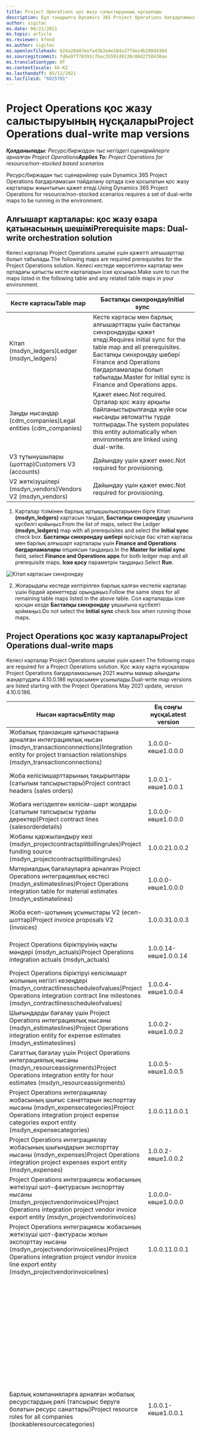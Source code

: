 ```yaml
---
title: Project Operations қос жазу салыстыруының нұсқалары
description: Бұл тақырыпта Dynamics 365 Project Operations бағдарламасы үшін қажетті қос жазу карталарының тізімі берілген.
author: sigitac
ms.date: 04/22/2021
ms.topic: article
ms.reviewer: kfend
ms.author: sigitac
ms.openlocfilehash: b24a20d47eefa43b2e4e184a377decdb280d436d
ms.sourcegitcommit: fd6e9ff78392c7bac35591d9130c00d2750438ae
ms.translationtype: HT
ms.contentlocale: kk-KZ
ms.lasthandoff: 05/12/2021
ms.locfileid: "6025781"
---
```

# <a name="project-operations-dual-write-map-versions"></a><span data-ttu-id="cbede-103">Project Operations қос жазу салыстыруының нұсқалары</span><span class="sxs-lookup"><span data-stu-id="cbede-103">Project Operations dual-write map versions</span></span>

<span data-ttu-id="cbede-104">_**Қолданылады:** Ресурс/биржадан тыс негіздегі сценарийлерге арналған Project Operations_</span><span class="sxs-lookup"><span data-stu-id="cbede-104">_**Applies To:** Project Operations for resource/non-stocked based scenarios_</span></span>

<span data-ttu-id="cbede-105">Ресурс/биржадан тыс сценарийлер үшін Dynamics 365 Project Operations бағдарламасын пайдалану ортада іске қосылатын қос жазу карталары жиынтығын қажет етеді.</span><span class="sxs-lookup"><span data-stu-id="cbede-105">Using Dynamics 365 Project Operations for resource/non-stocked scenarios requires a set of dual-write maps to be running in the environment.</span></span> 

## <a name="prerequisite-maps-dual-write-orchestration-solution"></a><span data-ttu-id="cbede-106">Алғышарт карталары: қос жазу өзара қатынасының шешімі</span><span class="sxs-lookup"><span data-stu-id="cbede-106">Prerequisite maps: Dual-write orchestration solution</span></span>

<span data-ttu-id="cbede-107">Келесі карталар Project Operations шешімі үшін қажетті алғышарттар болып табылады.</span><span class="sxs-lookup"><span data-stu-id="cbede-107">The following maps are required prerequisites for the Project Operations solution.</span></span> <span data-ttu-id="cbede-108">Келесі кестеде көрсетілген карталар мен ортадағы қатысты кесте карталарын іске қосыңыз.</span><span class="sxs-lookup"><span data-stu-id="cbede-108">Make sure to run the maps listed in the following table and any related table maps in your environment.</span></span>

| <span data-ttu-id="cbede-109">Кесте картасы</span><span class="sxs-lookup"><span data-stu-id="cbede-109">Table map</span></span> | <span data-ttu-id="cbede-110">Бастапқы синхрондау</span><span class="sxs-lookup"><span data-stu-id="cbede-110">Initial sync</span></span> |
| --- | --- |
| <span data-ttu-id="cbede-111">Кітап (msdyn_ledgers)</span><span class="sxs-lookup"><span data-stu-id="cbede-111">Ledger (msdyn_ledgers)</span></span> | <span data-ttu-id="cbede-112">Кесте картасы мен барлық алғышарттары үшін бастапқы синхрондауды қажет етеді.</span><span class="sxs-lookup"><span data-stu-id="cbede-112">Requires initial sync for the table map and all prerequisites.</span></span> <span data-ttu-id="cbede-113">Бастапқы синхрондау шебері Finance and Operations бағдарламалары болып табылады.</span><span class="sxs-lookup"><span data-stu-id="cbede-113">Master for initial sync is Finance and Operations apps.</span></span> |
| <span data-ttu-id="cbede-114">Заңды нысандар (cdm_companies)</span><span class="sxs-lookup"><span data-stu-id="cbede-114">Legal entities (cdm_companies)</span></span> | <span data-ttu-id="cbede-115">Қажет емес.</span><span class="sxs-lookup"><span data-stu-id="cbede-115">Not required.</span></span> <span data-ttu-id="cbede-116">Орталар қос жазу арқылы байланыстырылғанда жүйе осы нысанды автоматты түрде толтырады.</span><span class="sxs-lookup"><span data-stu-id="cbede-116">The system populates this entity automatically when environments are linked using dual-write.</span></span> |
| <span data-ttu-id="cbede-117">V3 тұтынушылары (шоттар)</span><span class="sxs-lookup"><span data-stu-id="cbede-117">Customers V3 (accounts)</span></span> | <span data-ttu-id="cbede-118">Дайындау үшін қажет емес.</span><span class="sxs-lookup"><span data-stu-id="cbede-118">Not required for provisioning.</span></span> |
| <span data-ttu-id="cbede-119">V2 жеткізушілері (msdyn_vendors)</span><span class="sxs-lookup"><span data-stu-id="cbede-119">Vendors V2 (msdyn_vendors)</span></span> | <span data-ttu-id="cbede-120">Дайындау үшін қажет емес.</span><span class="sxs-lookup"><span data-stu-id="cbede-120">Not required for provisioning.</span></span> |

1. <span data-ttu-id="cbede-121">Карталар тізімінен барлық артықшылықтарымен бірге Кітап **(msdyn\_ledgers)** картасын таңдап, **Бастапқы синхрондау** ұяшығына құсбелгі қойыңыз.</span><span class="sxs-lookup"><span data-stu-id="cbede-121">From the list of maps, select the Ledger **(msdyn\_ledgers)** map with all prerequisites and select the **Initial sync** check box.</span></span> <span data-ttu-id="cbede-122">**Бастапқы синхрондау шебері** өрісінде бас кітап картасы мен барлық алғышарт карталары үшін **Finance and Operations бағдарламалары** опциясын таңдаңыз.</span><span class="sxs-lookup"><span data-stu-id="cbede-122">In the **Master for initial sync** field, select **Finance and Operations apps** for both ledger map and all prerequisite maps.</span></span> <span data-ttu-id="cbede-123">**Іске қосу** параметрін таңдаңыз.</span><span class="sxs-lookup"><span data-stu-id="cbede-123">Select **Run**.</span></span>

![Кітап картасын синхрондау](media/DW6.png)

2. <span data-ttu-id="cbede-125">Жоғарыдағы кестеде келтірілген барлық қалған кестелік карталар үшін бірдей әрекеттерді орындаңыз.</span><span class="sxs-lookup"><span data-stu-id="cbede-125">Follow the same steps for all remaining table maps listed in the above table.</span></span> <span data-ttu-id="cbede-126">Сол карталарды іске қосқан кезде **Бастапқы синхрондау** ұяшығына құсбелгі қоймаңыз.</span><span class="sxs-lookup"><span data-stu-id="cbede-126">Do not select the **Initial sync** check box when running those maps.</span></span>

## <a name="project-operations-dual-write-maps"></a><span data-ttu-id="cbede-127">Project Operations қос жазу карталары</span><span class="sxs-lookup"><span data-stu-id="cbede-127">Project Operations dual-write maps</span></span>

<span data-ttu-id="cbede-128">Келесі карталар Project Operations шешімі үшін қажет.</span><span class="sxs-lookup"><span data-stu-id="cbede-128">The following maps are required for a Project Operations solution.</span></span> <span data-ttu-id="cbede-129">Қос жазу карта нұсқалары Project Operations бағдарламасының 2021 жылғы мамыр айындағы жаңартудағы 4.10.0.186 нұсқасымен ұсынылады.</span><span class="sxs-lookup"><span data-stu-id="cbede-129">Dual-write map versions are listed starting with the Project Operations May 2021 update, version 4.10.0.186.</span></span>

| <span data-ttu-id="cbede-130">**Нысан картасы**</span><span class="sxs-lookup"><span data-stu-id="cbede-130">**Entity map**</span></span> | <span data-ttu-id="cbede-131">**Ең соңғы нұсқа**</span><span class="sxs-lookup"><span data-stu-id="cbede-131">**Latest version**</span></span> | <span data-ttu-id="cbede-132">**Бастапқы синхрондау**</span><span class="sxs-lookup"><span data-stu-id="cbede-132">**Initial sync**</span></span> |
| --- | --- | --- |
| <span data-ttu-id="cbede-133">Жобалық транзакция қатынастарына арналған интеграциялық нысан (msdyn\_transactionconnections)</span><span class="sxs-lookup"><span data-stu-id="cbede-133">Integration entity for project transaction relationships (msdyn\_transactionconnections)</span></span> | <span data-ttu-id="cbede-134">1.0.0.0-көше</span><span class="sxs-lookup"><span data-stu-id="cbede-134">1.0.0.0</span></span> | <span data-ttu-id="cbede-135">Дайындау үшін қажет емес.</span><span class="sxs-lookup"><span data-stu-id="cbede-135">Not required for provisioning.</span></span> |
| <span data-ttu-id="cbede-136">Жоба келісімшарттарының тақырыптары (сатылым тапсырыстары)</span><span class="sxs-lookup"><span data-stu-id="cbede-136">Project contract headers (sales orders)</span></span> | <span data-ttu-id="cbede-137">1.0.0.1-көше</span><span class="sxs-lookup"><span data-stu-id="cbede-137">1.0.0.1</span></span> | <span data-ttu-id="cbede-138">Дайындау үшін қажет емес.</span><span class="sxs-lookup"><span data-stu-id="cbede-138">Not required for provisioning.</span></span> |
| <span data-ttu-id="cbede-139">Жобаға негізделген келісім-шарт жолдары (сатылым тапсырысы туралы деректер)</span><span class="sxs-lookup"><span data-stu-id="cbede-139">Project contract lines (salesorderdetails)</span></span> | <span data-ttu-id="cbede-140">1.0.0.0-көше</span><span class="sxs-lookup"><span data-stu-id="cbede-140">1.0.0.0</span></span> | <span data-ttu-id="cbede-141">Дайындау үшін қажет емес.</span><span class="sxs-lookup"><span data-stu-id="cbede-141">Not required for provisioning.</span></span> |
| <span data-ttu-id="cbede-142">Жобаны қаржыландыру көзі (msdyn_projectcontractsplitbillingrules)</span><span class="sxs-lookup"><span data-stu-id="cbede-142">Project funding source (msdyn_projectcontractsplitbillingrules)</span></span> | <span data-ttu-id="cbede-143">1.0.0.2</span><span class="sxs-lookup"><span data-stu-id="cbede-143">1.0.0.2</span></span> | <span data-ttu-id="cbede-144">Дайындау үшін қажет емес.</span><span class="sxs-lookup"><span data-stu-id="cbede-144">Not required for provisioning.</span></span> |
| <span data-ttu-id="cbede-145">Материалдық бағалауларға арналған Project Operations интеграциялық кестесі (msdyn\_estimateslines)</span><span class="sxs-lookup"><span data-stu-id="cbede-145">Project Operations integration table for material estimates (msdyn\_estimatelines)</span></span> | <span data-ttu-id="cbede-146">1.0.0.0-көше</span><span class="sxs-lookup"><span data-stu-id="cbede-146">1.0.0.0</span></span> | <span data-ttu-id="cbede-147">Дайындау үшін қажет емес.</span><span class="sxs-lookup"><span data-stu-id="cbede-147">Not required for provisioning.</span></span> |
| <span data-ttu-id="cbede-148">Жоба есеп-шотының ұсыныстары V2 (есеп-шоттар)</span><span class="sxs-lookup"><span data-stu-id="cbede-148">Project invoice proposals V2 (invoices)</span></span> | <span data-ttu-id="cbede-149">1.0.0.3</span><span class="sxs-lookup"><span data-stu-id="cbede-149">1.0.0.3</span></span> | <span data-ttu-id="cbede-150">Дайындау үшін қажет емес.</span><span class="sxs-lookup"><span data-stu-id="cbede-150">Not required for provisioning.</span></span> |
| <span data-ttu-id="cbede-151">Project Operations біріктіруінің нақты мәндері (msdyn_actuals)</span><span class="sxs-lookup"><span data-stu-id="cbede-151">Project Operations integration actuals (msdyn_actuals)</span></span> | <span data-ttu-id="cbede-152">1.0.0.14-көше</span><span class="sxs-lookup"><span data-stu-id="cbede-152">1.0.0.14</span></span> | <span data-ttu-id="cbede-153">Дайындау үшін қажет емес.</span><span class="sxs-lookup"><span data-stu-id="cbede-153">Not required for provisioning.</span></span> |
| <span data-ttu-id="cbede-154">Project Operations біріктіруі келісімшарт жолының негізгі кезеңдері (msdyn_contractlinesscheduleofvalues)</span><span class="sxs-lookup"><span data-stu-id="cbede-154">Project Operations integration contract line milestones (msdyn_contractlinesscheduleofvalues)</span></span> | <span data-ttu-id="cbede-155">1.0.0.4-көше</span><span class="sxs-lookup"><span data-stu-id="cbede-155">1.0.0.4</span></span> | <span data-ttu-id="cbede-156">Дайындау үшін қажет емес.</span><span class="sxs-lookup"><span data-stu-id="cbede-156">Not required for provisioning.</span></span> |
| <span data-ttu-id="cbede-157">Шығындарды бағалау үшін Project Operations интеграциялық нысаны (msdyn_estimateslines)</span><span class="sxs-lookup"><span data-stu-id="cbede-157">Project Operations integration entity for expense estimates (msdyn_estimateslines)</span></span> | <span data-ttu-id="cbede-158">1.0.0.2-көше</span><span class="sxs-lookup"><span data-stu-id="cbede-158">1.0.0.2</span></span> | <span data-ttu-id="cbede-159">Дайындау үшін қажет емес.</span><span class="sxs-lookup"><span data-stu-id="cbede-159">Not required for provisioning.</span></span> |
| <span data-ttu-id="cbede-160">Сағаттық бағалау үшін Project Operations интеграциялық нысаны (msdyn_resourceassignments)</span><span class="sxs-lookup"><span data-stu-id="cbede-160">Project Operations integration entity for hour estimates (msdyn_resourceassignments)</span></span> | <span data-ttu-id="cbede-161">1.0.0.5-көше</span><span class="sxs-lookup"><span data-stu-id="cbede-161">1.0.0.5</span></span> | <span data-ttu-id="cbede-162">Дайындау үшін қажет емес.</span><span class="sxs-lookup"><span data-stu-id="cbede-162">Not required for provisioning.</span></span> |
| <span data-ttu-id="cbede-163">Project Operations интеграциялау жобасының шығыс санаттарын экспорттау нысаны (msdyn_expensecategories)</span><span class="sxs-lookup"><span data-stu-id="cbede-163">Project Operations integration project expense categories export entity (msdyn_expensecategories)</span></span> | <span data-ttu-id="cbede-164">1.0.0.1</span><span class="sxs-lookup"><span data-stu-id="cbede-164">1.0.0.1</span></span> | <span data-ttu-id="cbede-165">Дайындау үшін қажет емес.</span><span class="sxs-lookup"><span data-stu-id="cbede-165">Not required for provisioning.</span></span> |
| <span data-ttu-id="cbede-166">Project Operations интеграциялау жобасының шығындарын экспорттау нысаны (msdyn_expenses)</span><span class="sxs-lookup"><span data-stu-id="cbede-166">Project Operations integration project expenses export entity (msdyn_expenses)</span></span> | <span data-ttu-id="cbede-167">1.0.0.2-көше</span><span class="sxs-lookup"><span data-stu-id="cbede-167">1.0.0.2</span></span> | <span data-ttu-id="cbede-168">Дайындау үшін қажет емес.</span><span class="sxs-lookup"><span data-stu-id="cbede-168">Not required for provisioning.</span></span> |
| <span data-ttu-id="cbede-169">Project Operations интеграциясы жобасының жеткізуші шот-фактурасын экспорттау нысаны (msdyn_projectvendorinvoices)</span><span class="sxs-lookup"><span data-stu-id="cbede-169">Project Operations integration project vendor invoice export entity (msdyn_projectvendorinvoices)</span></span> | <span data-ttu-id="cbede-170">1.0.0.0-көше</span><span class="sxs-lookup"><span data-stu-id="cbede-170">1.0.0.0</span></span> | <span data-ttu-id="cbede-171">Дайындау үшін қажет емес.</span><span class="sxs-lookup"><span data-stu-id="cbede-171">Not required for provisioning.</span></span> |
| <span data-ttu-id="cbede-172">Project Operations интеграциясы жобасының жеткізуші шот-фактурасы жолын экспорттау нысаны (msdyn_projectvendorinvoicelines)</span><span class="sxs-lookup"><span data-stu-id="cbede-172">Project Operations integration project vendor invoice line export entity (msdyn_projectvendorinvoicelines)</span></span> | <span data-ttu-id="cbede-173">1.0.0.1</span><span class="sxs-lookup"><span data-stu-id="cbede-173">1.0.0.1</span></span> | <span data-ttu-id="cbede-174">Дайындау үшін қажет емес.</span><span class="sxs-lookup"><span data-stu-id="cbede-174">Not required for provisioning.</span></span> |
| <span data-ttu-id="cbede-175">Барлық компанияларға арналған жобалық ресурстардың рөлі (тапсырыс беруге болатын ресурс санаттары)</span><span class="sxs-lookup"><span data-stu-id="cbede-175">Project resource roles for all companies (bookableresourcecategories)</span></span> | <span data-ttu-id="cbede-176">1.0.0.1-көше</span><span class="sxs-lookup"><span data-stu-id="cbede-176">1.0.0.1</span></span> | <span data-ttu-id="cbede-177">Дайындау барысында Dynamics 365 Dataverse ортасында толтырылатын жоба менеджері және топ мүшесінің бастапқы рөлдерін синхрондау үшін кесте картасының бастапқы синхрондалуын қажет етеді.</span><span class="sxs-lookup"><span data-stu-id="cbede-177">Requires an initial sync for the table map to synchronize the Project Manager and Team member resource roles that are populated in the Dynamics 365 Dataverse environment during provisioning.</span></span> <span data-ttu-id="cbede-178">Dataverse бағдарламасы бастапқы синхрондаудың негізгі көзі болып табылады.</span><span class="sxs-lookup"><span data-stu-id="cbede-178">Dataverse is the main source for the initial synchronization.</span></span> |
| <span data-ttu-id="cbede-179">Жоба тапсырмалары (msdyn_projecttasks)</span><span class="sxs-lookup"><span data-stu-id="cbede-179">Project tasks (msdyn_projecttasks)</span></span> | <span data-ttu-id="cbede-180">1.0.0.4-көше</span><span class="sxs-lookup"><span data-stu-id="cbede-180">1.0.0.4</span></span> | <span data-ttu-id="cbede-181">Дайындау үшін қажет емес.</span><span class="sxs-lookup"><span data-stu-id="cbede-181">Not required for provisioning.</span></span> |
| <span data-ttu-id="cbede-182">Жобаның транзакциялар санаттары (msdyn_transactioncategories)</span><span class="sxs-lookup"><span data-stu-id="cbede-182">Project transaction categories (msdyn_transactioncategories)</span></span> | <span data-ttu-id="cbede-183">1.0.0.0-көше</span><span class="sxs-lookup"><span data-stu-id="cbede-183">1.0.0.0</span></span> | <span data-ttu-id="cbede-184">Дайындау үшін қажет емес.</span><span class="sxs-lookup"><span data-stu-id="cbede-184">Not required for provisioning.</span></span> |
| <span data-ttu-id="cbede-185">V2 жобалары (msdyn_projects)</span><span class="sxs-lookup"><span data-stu-id="cbede-185">Projects V2 (msdyn_projects)</span></span> | <span data-ttu-id="cbede-186">1.0.0.2</span><span class="sxs-lookup"><span data-stu-id="cbede-186">1.0.0.2</span></span> | <span data-ttu-id="cbede-187">Дайындау үшін қажет емес.</span><span class="sxs-lookup"><span data-stu-id="cbede-187">Not required for provisioning.</span></span> |

<span data-ttu-id="cbede-188">Тізімделген карталарды іске қосу үшін келесі қадамдарды орындаңыз.</span><span class="sxs-lookup"><span data-stu-id="cbede-188">Complete the following steps to run the listed maps.</span></span>

1. <span data-ttu-id="cbede-189">**Барлық компаниялар (bookableresourcecategories)** кесте нысаны үшін жобалық ресурс рөлдерін қосыңыз, себебі бұл карта бастапқы синхрондауды қажет етеді. **Бастапқы синхрондау шебері** өрісінде **Common Data Service** опциясын таңдаңыз.</span><span class="sxs-lookup"><span data-stu-id="cbede-189">Enable the Project resource roles for **all companies (bookableresourcecategories)** table map as this map requires the initial sync. In the **Master for initial sync** field, select **Common data service**.</span></span> 

 ![Ресурстық рөл кестесінің картасын синхрондау](media/6ResourceInitialSync.jpg)

 <span data-ttu-id="cbede-191">Келесі қадамға өтпес бұрын картаның күйі **Іске қосылуда** болғанша күтіңіз.</span><span class="sxs-lookup"><span data-stu-id="cbede-191">Wait until the status of the map is **Running** before you move to the next step.</span></span>

2. <span data-ttu-id="cbede-192">Қажетті қалған карталардың барлығын таңдаңыз.</span><span class="sxs-lookup"><span data-stu-id="cbede-192">Select all of the remaining required maps.</span></span> <span data-ttu-id="cbede-193">Оларды жоғарғы оң жақ бұрыштағы іздеу мүмкіндігіндегі **Жоба** кілт сөзі арқылы қос жазу карта тізімі арқылы сүзгілеуге болады.</span><span class="sxs-lookup"><span data-stu-id="cbede-193">You can filter them in the dual-write map list using the keyword, **Project** in search in the upper-right corner.</span></span> <span data-ttu-id="cbede-194">Барлық карталарды бірнеше рет таңдап, содан кейін іске қосуға болады.</span><span class="sxs-lookup"><span data-stu-id="cbede-194">You can multi-select all maps and then run.</span></span> <span data-ttu-id="cbede-195">Қосымша ақпарат алу үшін [Бірнеше кестелік карталарын басқару ](/dynamics365/fin-ops-core/dev-itpro/data-entities/dual-write/multiple-entity-maps) бөлімін қараңыз.</span><span class="sxs-lookup"><span data-stu-id="cbede-195">For more information, see [Manage multiple table maps](/dynamics365/fin-ops-core/dev-itpro/data-entities/dual-write/multiple-entity-maps).</span></span> <span data-ttu-id="cbede-196">Байланысты нысан карталарын қосып, іске қосқаныңызға көз жеткізіңіз.</span><span class="sxs-lookup"><span data-stu-id="cbede-196">Make sure to also enable and run related entity maps.</span></span>

### <a name="project-operations-dual-write-map-versions"></a><span data-ttu-id="cbede-197">Project Operations қос жазу салыстыруының нұсқалары</span><span class="sxs-lookup"><span data-stu-id="cbede-197">Project Operations dual-write map versions</span></span>

<span data-ttu-id="cbede-198">Әрдайым ортада картаның соңғы нұсқасын іске қосыңыз.</span><span class="sxs-lookup"><span data-stu-id="cbede-198">Always run the latest version of the map in your environment.</span></span> <span data-ttu-id="cbede-199">Төмендегі шарттардың кез келгені болса, кейбір функциялар мен мүмкіндіктер дұрыс жұмыс істемеуі мүмкін:</span><span class="sxs-lookup"><span data-stu-id="cbede-199">Certain features and capabilities might not work correctly if any of the following conditions exist:</span></span>

- <span data-ttu-id="cbede-200">Карта белсендірілмеген.</span><span class="sxs-lookup"><span data-stu-id="cbede-200">A map isn't activated.</span></span>
- <span data-ttu-id="cbede-201">Картаның соңғы нұсқасы қосылмаған.</span><span class="sxs-lookup"><span data-stu-id="cbede-201">The latest version of the map isn't activated.</span></span> 
- <span data-ttu-id="cbede-202">Қатысты кесте карталары іске қосылмаған.</span><span class="sxs-lookup"><span data-stu-id="cbede-202">Related table maps aren't activated.</span></span>

<span data-ttu-id="cbede-203">Картаның белсенді нұсқасын **Қос жазу** бетіндегі **Нұсқа** бағанында қарауға болады.</span><span class="sxs-lookup"><span data-stu-id="cbede-203">You can view the active version of the map in the **Version** column on the **Dual-write** page.</span></span> <span data-ttu-id="cbede-204">**Кесте картасының нұсқалары** параметрін, соңғы нұсқаны таңдап, содан кейін таңдалған нұсқаны сақтау арқылы картаның жаңа нұсқасын іске қосуға болады.</span><span class="sxs-lookup"><span data-stu-id="cbede-204">You can activate a new version of the map by selecting **Table map versions**, selecting the latest version, and then saving the selected version.</span></span> <span data-ttu-id="cbede-205">Егер кірістірілген кесте картасын реттеген болсаңыз, өзгерістерді қайта қолдану қажет.</span><span class="sxs-lookup"><span data-stu-id="cbede-205">If you have customized an out-of-the-box table map, you will need reapply the changes.</span></span> <span data-ttu-id="cbede-206">Қосымша ақпарат алу үшін [Шешімнің жарамдылық кезеңін басқару](/dynamics365/fin-ops-core/dev-itpro/data-entities/dual-write/app-lifecycle-management) бөлімін қараңыз.</span><span class="sxs-lookup"><span data-stu-id="cbede-206">For more information, see [Application lifecycle management](/dynamics365/fin-ops-core/dev-itpro/data-entities/dual-write/app-lifecycle-management).</span></span>

